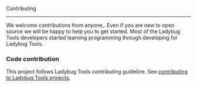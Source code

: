 Contributing

------------
We welcome contributions from anyone,. Even if you are new to open source we will be happy to help you to get started. Most of the Ladybug Tools developers started learning programming through developing for Ladybug Tools.

### Code contribution

This project follows Ladybug Tools contributing guideline. See [contributing to Ladybug Tools projects](https://github.com/ladybug-tools/contributing/blob/master/README.md).
